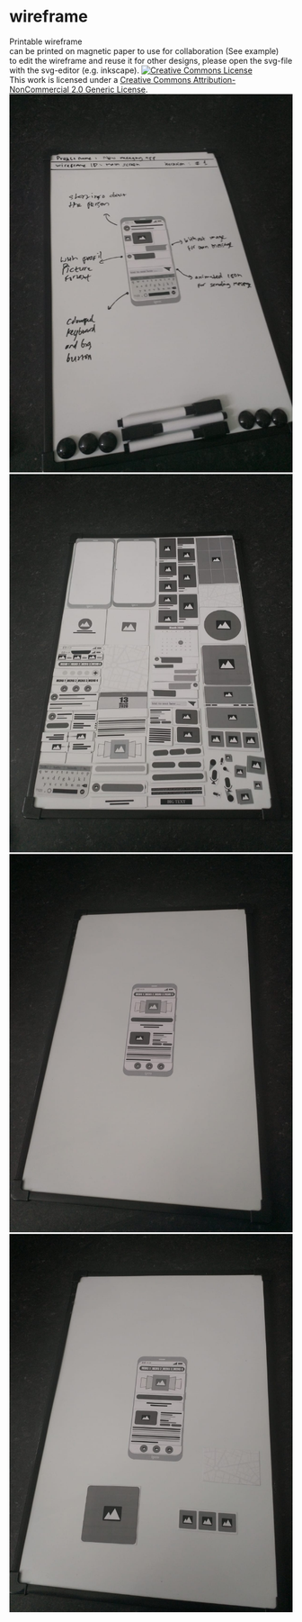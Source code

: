 # wireframe
Printable wireframe
</br>
can be printed on magnetic paper to use for collaboration (See example)
</br>to edit the wireframe and reuse it for other designs, please open the svg-file with the svg-editor (e.g. inkscape). 
<a rel="license" href="http://creativecommons.org/licenses/by-nc/2.0/"><img alt="Creative Commons License" style="border-width:0" src="https://i.creativecommons.org/l/by-nc/2.0/88x31.png" /></a><br />This work is licensed under a <a rel="license" href="http://creativecommons.org/licenses/by-nc/2.0/">Creative Commons Attribution-NonCommercial 2.0 Generic License</a>.
</br>
<img src="example-1.jpeg">
</br>
<img src="example-2.jpeg">
</br>
<img src="example-3.jpeg">
</br>
<img src="example-4.jpeg">
